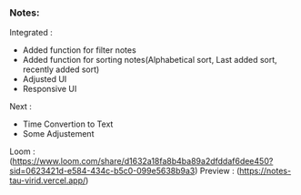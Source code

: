 ### Notes:
Integrated  :
- Added function for filter notes
- Added function for sorting notes(Alphabetical sort, Last added sort, recently added sort)
- Adjusted UI
- Responsive UI

Next : 
- Time Convertion to Text
- Some Adjustement 

Loom : (https://www.loom.com/share/d1632a18fa8b4ba89a2dfddaf6dee450?sid=0623421d-e584-434c-b5c0-099e5638b9a3)
Preview : (https://notes-tau-virid.vercel.app/)